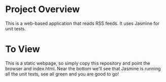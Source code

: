 # Project Overview

This is a web-based application that reads RSS feeds. It uses Jasmine for unit
tests.

# To View

This is a static webpage, so simply copy this repository and point the browser
and index.html. Near the bottom we'll see that Jasmine is running all the unit
tests, see all green and you are good to go!
